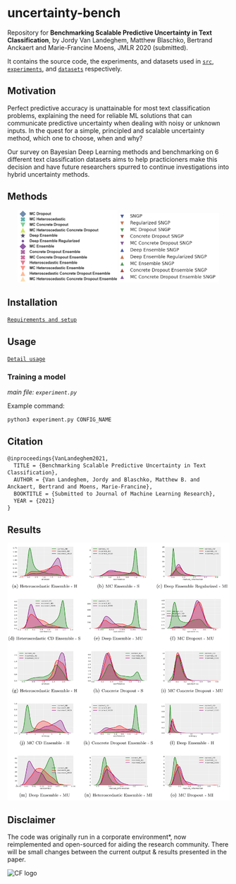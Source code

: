 # uncertainty-bench
Repository for **Benchmarking Scalable Predictive Uncertainty in Text Classification**, by Jordy Van Landeghem, Matthew Blaschko, Bertrand Anckaert and Marie-Francine Moens, JMLR 2020 (submitted).

It contains the source code, the experiments, and datasets used 
in  [`src`](./src), [`experiments`](./experiments), and [`datasets`](./datasets) respectively.

## Motivation

Perfect predictive accuracy is unattainable for most text classification problems, explaining the need for reliable ML solutions that can communicate predictive uncertainty when dealing with noisy or unknown inputs. In the quest for a simple, principled and scalable uncertainty method, which one to choose, when and why? 

Our survey on Bayesian Deep Learning methods and benchmarking on 6 different text classification datasets aims to help practicioners make this decision and have future researchers spurred to continue investigations into hybrid uncertainty methods. 

## Methods

<p align="middle">
<img src="/images/legend_diversity.png" width="45%" alt="Methods and identifiers">
<img src="/images/sngp_legend_only.png" width="45%" alt="SNGP Methods">
</p>


## Installation

[`Requirements and setup`](./src/README.md)


## Usage

[`Detail usage`](./src/README.md)


### Training a model
_main file: `experiment.py`_

Example command:
```
python3 experiment.py CONFIG_NAME
```

## Citation
```
@inproceedings{VanLandeghem2021,
  TITLE = {Benchmarking Scalable Predictive Uncertainty in Text Classification},
  AUTHOR = {Van Landeghem, Jordy and Blaschko, Matthew B. and Anckaert, Bertrand and Moens, Marie-Francine},
  BOOKTITLE = {Submitted to Journal of Machine Learning Research},
  YEAR = {2021}
}
```

## Results

<img src="/images/single.png" alt="KDE plots of uncertainty in OOD detection task">


## Disclaimer
The code was originally run in a corporate environment*, now reimplemented and open-sourced for aiding the research community. 
There will be small changes between the current output & results presented in the paper.


<img src="https://contract.fit/wp-content/uploads/2019/11/logo-2.png" width="350" alt="CF logo">

<!---
### Changelog

- [x] boilerplate repo
- [x] raw evaluation data
- [x] link or host datasets
- [x] update experiment instructions
- [x] assign proper LICENSE
- [x] re-implementation, see Disclaimer
---!>

